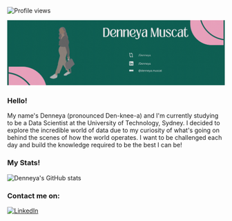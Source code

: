 ![Profile views](https://gpvc.arturio.dev/Denneya)

![Banner](https://github.com/Denneya/Denneya/blob/main/Banner.gif)

### Hello!
My name's Denneya (pronounced Den-knee-a) and I'm currently studying to be a Data Scientist at the University of Technology, Sydney.
I decided to explore the incredible world of data due to my curiosity of what's going on behind the scenes of how the world operates.
I want to be challenged each day and build the knowledge required to be the best I can be!

<!--
**Denneya/Denneya** is a ✨ _special_ ✨ repository because its `README.md` (this file) appears on your GitHub profile.

Here are some ideas to get you started:

- 🔭 I’m currently working on ...
- 🌱 I’m currently learning ...
- 👯 I’m looking to collaborate on ...
- 🤔 I’m looking for help with ...
- 💬 Ask me about ...
- 📫 How to reach me: ...
- 😄 Pronouns: ...
- ⚡ Fun fact: ...
-->

### My Stats!
![Denneya's GitHub stats](https://github-readme-stats.vercel.app/api?username=Denneya&show_icons=true&bg_color=00000000)






### Contact me on:
[![LinkedIn](https://img.shields.io/badge/LinkedIn-0077B5?style=for-the-badge&logo=linkedin&logoColor=white)](https://www.linkedin.com/in/denneyamuscat)
